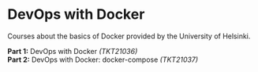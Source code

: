# DevOps with Docker
Courses about the basics of Docker provided by the University of Helsinki.  
  
**Part 1:** DevOps with Docker *(TKT21036)*  
**Part 2:** DevOps with Docker: docker-compose *(TKT21037)*   
